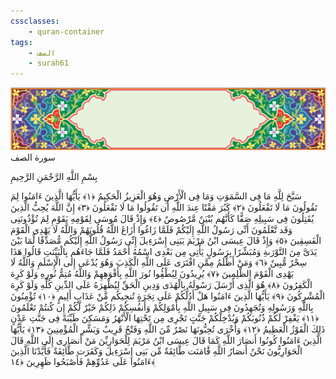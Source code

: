 ```yaml
---
cssclasses:
    - quran-container
tags:
    - الصف
    - surah61
---
```

<div class="quran-container">
<span class="second-border"></span>
<span class="border"></span>
<div class="head-container">
<img src="https://raw.githubusercontent.com/LORDyyyyy/obsidian-the_quran_vault/main/src/webview/surah_head.png" height=100>
<div class="surah-name">
<span class="surah-name-fnt">سورة الصف</span>
</div>
</div>
<div class="quran-content">
<div class="name-of-god"> <p> بِسْمِ اللَّهِ الرَّحْمَنِ الرَّحِيمِ </p></div>
<p>
<span class="sign" id="f1">سَبَّحَ لِلَّهِ مَا فِى السَّمَوَتِ وَمَا فِى الْأَرْضِ وَهُوَ الْعَزِيزُ الْحَكِيمُ <span>﴿</span>١<span>﴾</span></span>
<span class="sign" id="f2">يَأَيُّهَا الَّذِينَ ءَامَنُوا لِمَ تَقُولُونَ مَا لَا تَفْعَلُونَ <span>﴿</span>٢<span>﴾</span></span>
<span class="sign" id="f3">كَبُرَ مَقْتًا عِندَ اللَّهِ أَن تَقُولُوا مَا لَا تَفْعَلُونَ <span>﴿</span>٣<span>﴾</span></span>
<span class="sign" id="f4">إِنَّ اللَّهَ يُحِبُّ الَّذِينَ يُقَتِلُونَ فِى سَبِيلِهِ صَفًّا كَأَنَّهُم بُنْيَنٌ مَّرْصُوصٌ <span>﴿</span>٤<span>﴾</span></span>
<span class="sign" id="f5">وَإِذْ قَالَ مُوسَى لِقَوْمِهِ يَقَوْمِ لِمَ تُؤْذُونَنِى وَقَد تَّعْلَمُونَ أَنِّى رَسُولُ اللَّهِ إِلَيْكُمْ فَلَمَّا زَاغُوا أَزَاغَ اللَّهُ قُلُوبَهُمْ وَاللَّهُ لَا يَهْدِى الْقَوْمَ الْفَسِقِينَ <span>﴿</span>٥<span>﴾</span></span>
<span class="sign" id="f6">وَإِذْ قَالَ عِيسَى ابْنُ مَرْيَمَ يَبَنِى إِسْرَءِيلَ إِنِّى رَسُولُ اللَّهِ إِلَيْكُم مُّصَدِّقًا لِّمَا بَيْنَ يَدَىَّ مِنَ التَّوْرَىةِ وَمُبَشِّرًا بِرَسُولٍ يَأْتِى مِن بَعْدِى اسْمُهُ أَحْمَدُ فَلَمَّا جَاءَهُم بِالْبَيِّنَتِ قَالُوا هَذَا سِحْرٌ مُّبِينٌ <span>﴿</span>٦<span>﴾</span></span>
<span class="sign" id="f7">وَمَنْ أَظْلَمُ مِمَّنِ افْتَرَى عَلَى اللَّهِ الْكَذِبَ وَهُوَ يُدْعَى إِلَى الْإِسْلَمِ وَاللَّهُ لَا يَهْدِى الْقَوْمَ الظَّلِمِينَ <span>﴿</span>٧<span>﴾</span></span>
<span class="sign" id="f8">يُرِيدُونَ لِيُطْفُِٔوا نُورَ اللَّهِ بِأَفْوَهِهِمْ وَاللَّهُ مُتِمُّ نُورِهِ وَلَوْ كَرِهَ الْكَفِرُونَ <span>﴿</span>٨<span>﴾</span></span>
<span class="sign" id="f9">هُوَ الَّذِى أَرْسَلَ رَسُولَهُ بِالْهُدَى وَدِينِ الْحَقِّ لِيُظْهِرَهُ عَلَى الدِّينِ كُلِّهِ وَلَوْ كَرِهَ الْمُشْرِكُونَ <span>﴿</span>٩<span>﴾</span></span>
<span class="sign" id="f10">يَأَيُّهَا الَّذِينَ ءَامَنُوا هَلْ أَدُلُّكُمْ عَلَى تِجَرَةٍ تُنجِيكُم مِّنْ عَذَابٍ أَلِيمٍ <span>﴿</span>١۰<span>﴾</span></span>
<span class="sign" id="f11">تُؤْمِنُونَ بِاللَّهِ وَرَسُولِهِ وَتُجَهِدُونَ فِى سَبِيلِ اللَّهِ بِأَمْوَلِكُمْ وَأَنفُسِكُمْ ذَلِكُمْ خَيْرٌ لَّكُمْ إِن كُنتُمْ تَعْلَمُونَ <span>﴿</span>١١<span>﴾</span></span>
<span class="sign" id="f12">يَغْفِرْ لَكُمْ ذُنُوبَكُمْ وَيُدْخِلْكُمْ جَنَّتٍ تَجْرِى مِن تَحْتِهَا الْأَنْهَرُ وَمَسَكِنَ طَيِّبَةً فِى جَنَّتِ عَدْنٍ ذَلِكَ الْفَوْزُ الْعَظِيمُ <span>﴿</span>١٢<span>﴾</span></span>
<span class="sign" id="f13">وَأُخْرَى تُحِبُّونَهَا نَصْرٌ مِّنَ اللَّهِ وَفَتْحٌ قَرِيبٌ وَبَشِّرِ الْمُؤْمِنِينَ <span>﴿</span>١٣<span>﴾</span></span>
<span class="sign" id="f14">يَأَيُّهَا الَّذِينَ ءَامَنُوا كُونُوا أَنصَارَ اللَّهِ كَمَا قَالَ عِيسَى ابْنُ مَرْيَمَ لِلْحَوَارِيِّنَ مَنْ أَنصَارِى إِلَى اللَّهِ قَالَ الْحَوَارِيُّونَ نَحْنُ أَنصَارُ اللَّهِ فََٔامَنَت طَّائِفَةٌ مِّن بَنِى إِسْرَءِيلَ وَكَفَرَت طَّائِفَةٌ فَأَيَّدْنَا الَّذِينَ ءَامَنُوا عَلَى عَدُوِّهِمْ فَأَصْبَحُوا ظَهِرِينَ <span>﴿</span>١٤<span>﴾</span></span>

</p>
</div>
<span class="border" style="margin-top:25px;"></span>
<span class="second-border-bottom"></span>
</div>
